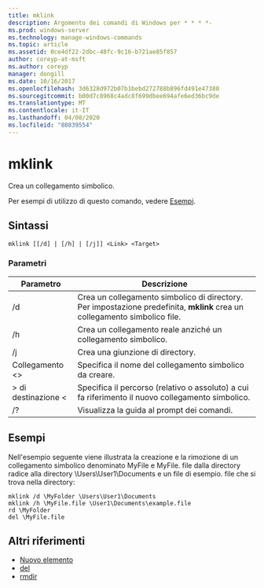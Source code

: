 ```yaml
---
title: mklink
description: Argomento dei comandi di Windows per * * * *-
ms.prod: windows-server
ms.technology: manage-windows-commands
ms.topic: article
ms.assetid: 0ce4df22-2dbc-48fc-9c16-b721ae85f857
author: coreyp-at-msft
ms.author: coreyp
manager: dongill
ms.date: 10/16/2017
ms.openlocfilehash: 3d6328d972b07b1bebd272788b896fd491e47380
ms.sourcegitcommit: b00d7c8968c4adc8f699dbee694afe6ed36bc9de
ms.translationtype: MT
ms.contentlocale: it-IT
ms.lasthandoff: 04/08/2020
ms.locfileid: "80839554"
---
```

# <a name="mklink"></a>mklink
Crea un collegamento simbolico.

Per esempi di utilizzo di questo comando, vedere [Esempi](#BKMK_examples).

## <a name="syntax"></a>Sintassi

```
mklink [[/d] | [/h] | [/j]] <Link> <Target>
```

### <a name="parameters"></a>Parametri

|Parametro|Descrizione|
|---------|-----------|
|/d|Crea un collegamento simbolico di directory. Per impostazione predefinita, **mklink** crea un collegamento simbolico file.|
|/h|Crea un collegamento reale anziché un collegamento simbolico.|
|/j|Crea una giunzione di directory.|
|Collegamento \<>|Specifica il nome del collegamento simbolico da creare.|
|> di destinazione \<|Specifica il percorso (relativo o assoluto) a cui fa riferimento il nuovo collegamento simbolico.|
|/?|Visualizza la guida al prompt dei comandi.|

## <a name="examples"></a><a name=BKMK_examples></a>Esempi

Nell'esempio seguente viene illustrata la creazione e la rimozione di un collegamento simbolico denominato MyFile e MyFile. file dalla directory radice alla directory \Users\User1\Documents e un file di esempio. file che si trova nella directory:
```
mklink /d \MyFolder \Users\User1\Documents
mklink /h \MyFile.file \User1\Documents\example.file
rd \MyFolder
del \MyFile.file
```
## <a name="additional-references"></a>Altri riferimenti
-   [Nuovo elemento](https://docs.microsoft.com/powershell/module/microsoft.powershell.management/new-item?view=powershell-6)
-   [del](https://docs.microsoft.com/windows-server/administration/windows-commands/del)
-   [rmdir](https://docs.microsoft.com/windows-server/administration/windows-commands/rd)
